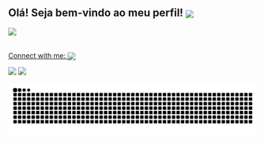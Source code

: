 ## Olá! Seja bem-vindo ao meu perfil! <img src="https://c.tenor.com/906nGAL7Xw0AAAAi/mochi-peachcat-cute-cat.gif" width="60" align="center">

 <div>
  <a href="https://github.com/JessicAnanias">
  <img height="180em" src="https://github-readme-stats.vercel.app/api/top-langs/?username=JessicAnanias&layout=compact&langs_count=7&theme=dracula"/>
</div>

</div>

 ## 
 Connect with me:  <img src="https://c.tenor.com/Zjx4IpPncygAAAAi/yay-cute.gif" width="60" align="center" />
   
<div> 
<a href="	https://img.shields.io/badge/Microsoft_Teams-6264A7?style=for-the-badge&logo=microsoft-teams&logoColor=white" target="_blank"></a> 
<a href = "mailto:jessicasilva.ananias@gmail.com"><img src="https://img.shields.io/badge/-Gmail-%23333?style=for-the-badge&logo=gmail&logoColor=white" target="_blank"></a>
<a href="https://www.linkedin.com/in/j%C3%A9ssica-silva-7b76ba97/" target="_blank"><img src="https://img.shields.io/badge/-LinkedIn-%230077B5?style=for-the-badge&logo=linkedin&logoColor=white" target="_blank"></a> 
 
  
  
  ![Snake animation](https://github.com/JessicAnanias/JessicAnanias/blob/output/github-contribution-grid-snake.svg)
  
</div>  

